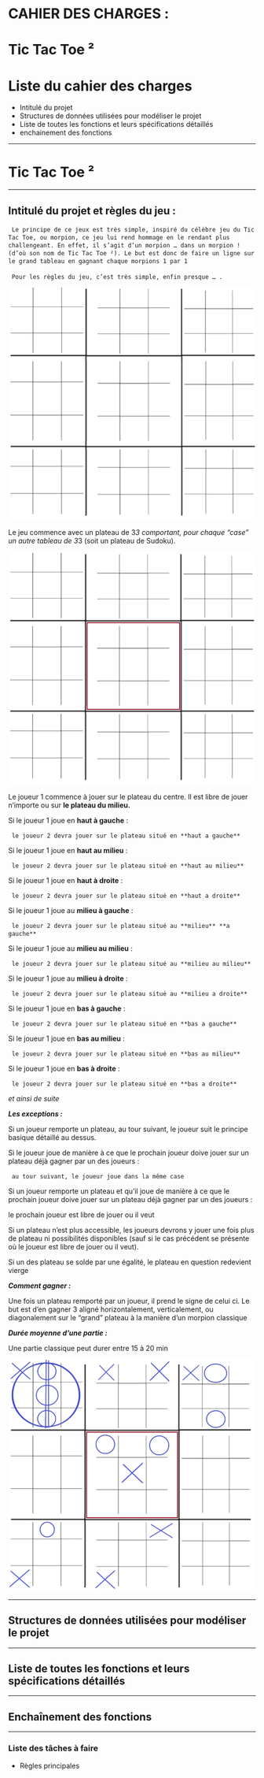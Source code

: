 # CAHIER DES CHARGES :

# Tic Tac Toe ²

# Liste du cahier des charges

- Intitulé du projet
- Structures de données utilisées pour modéliser le projet
- Liste de toutes les fonctions et leurs spécifications détaillés
- enchainement des fonctions

---

# Tic Tac Toe ²

---

## Intitulé du projet et règles du jeu :

     Le principe de ce jeux est très simple, inspiré du célèbre jeu du Tic Tac Toe, ou morpion, ce jeu lui rend hommage en le rendant plus challengeant. En effet, il s’agit d’un morpion … dans un morpion ! (d’où son nom de Tic Tac Toe ²). Le but est donc de faire un ligne sur le grand tableau en gagnant chaque morpions 1 par 1

     Pour les règles du jeu, c’est très simple, enfin presque … .

![image.png](image.png)

Le jeu commence avec un plateau de 3*3 comportant, pour chaque “case” un autre tableau de 3*3 (soit un plateau de Sudoku).

![image.png](image%201.png)

Le joueur 1 commence à jouer sur le plateau du centre. Il est libre de jouer n’importe ou sur **le plateau du milieu.**

Si le joueur 1 joue en **haut à gauche** :

     le joueur 2 devra jouer sur le plateau situé en **haut a gauche**

Si le joueur 1 joue en **haut au milieu** :

     le joueur 2 devra jouer sur le plateau situé en **haut au milieu**

Si le joueur 1 joue en **haut à droite** :

     le joueur 2 devra jouer sur le plateau situé en **haut a droite**

Si le joueur 1 joue au **milieu à gauche** :

     le joueur 2 devra jouer sur le plateau situé au **milieu** **a gauche**

Si le joueur 1 joue au **milieu au milieu** :

     le joueur 2 devra jouer sur le plateau situé au **milieu au milieu**

Si le joueur 1 joue au **milieu à droite** :

     le joueur 2 devra jouer sur le plateau situé au **milieu a droite**

Si le joueur 1 joue en **bas à gauche** :

     le joueur 2 devra jouer sur le plateau situé en **bas a gauche**

Si le joueur 1 joue en **bas au milieu** :

     le joueur 2 devra jouer sur le plateau situé en **bas au milieu**

Si le joueur 1 joue en **bas à droite** :

     le joueur 2 devra jouer sur le plateau situé en **bas a droite**

*et ainsi de suite*

***Les exceptions :***

Si un joueur remporte un plateau, au tour suivant, le joueur suit le principe basique détaillé au dessus.

Si le joueur joue de manière à ce que le prochain joueur doive jouer sur un plateau déjà gagner par un des joueurs : 

     au tour suivant, le joueur joue dans la même case

Si un joueur remporte un plateau et qu’il joue de manière à ce que le prochain joueur doive jouer sur un plateau déjà gagner par un des joueurs : 

le prochain joueur est libre de jouer ou il veut

Si un plateau n’est plus accessible, les joueurs devrons y jouer une fois plus de plateau ni possibilités disponibles (sauf si le cas précédent se présente où le joueur est libre de jouer ou il veut).

Si un des plateau se solde par une égalité, le plateau en question redevient vierge

***Comment gagner :***

Une fois un plateau remporté par un joueur, il prend le signe de celui ci. Le but est d’en gagner 3 aligné horizontalement, verticalement, ou diagonalement sur le “grand” plateau à la manière d’un morpion classique

***Durée moyenne d’une partie :***

Une partie classique peut durer entre 15 à 20 min

![image.png](image%202.png)

---

## Structures de données utilisées pour modéliser le projet

---

## Liste de toutes les fonctions et leurs spécifications détaillés

---

## Enchaînement des fonctions

---

### Liste des tâches à faire

- Règles principales
